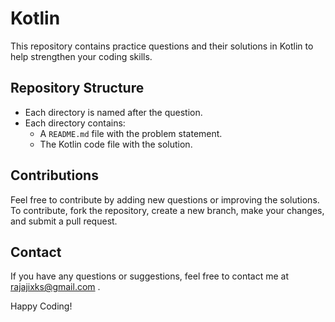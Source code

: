 # Kotlin

This repository contains practice questions and their solutions in Kotlin to help strengthen your coding skills.

## Repository Structure

- Each directory is named after the question.
- Each directory contains:
  - A `README.md` file with the problem statement.
  - The Kotlin code file with the solution.

## Contributions

Feel free to contribute by adding new questions or improving the solutions. To contribute, fork the repository, create a new branch, make your changes, and submit a pull request.

## Contact

If you have any questions or suggestions, feel free to contact me at rajajixks@gmail.com .

Happy Coding!
